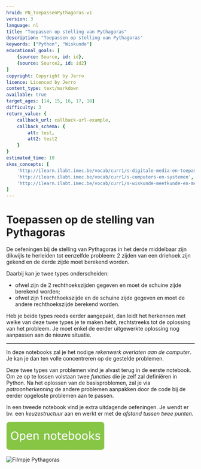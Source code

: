 ```yaml
---
hruid: PN_ToepassenPythagoras-v1
version: 3
language: nl
title: "Toepassen op stelling van Pythagoras"
description: "Toepassen op stelling van Pythagoras"
keywords: ["Python", "Wiskunde"]
educational_goals: [
    {source: Source, id: id}, 
    {source: Source2, id: id2}
]
copyright: Copyright by Jerro
licence: Licenced by Jerro
content_type: text/markdown
available: true
target_ages: [14, 15, 16, 17, 18]
difficulty: 3
return_value: {
    callback_url: callback-url-example,
    callback_schema: {
        att: test,
        att2: test2
    }
}
estimated_time: 10
skos_concepts: [
    'http://ilearn.ilabt.imec.be/vocab/curr1/s-digitale-media-en-toepassingen', 
    'http://ilearn.ilabt.imec.be/vocab/curr1/s-computers-en-systemen', 
    'http://ilearn.ilabt.imec.be/vocab/curr1/s-wiskunde-meetkunde-en-metend-rekenen'
]
---
```

# Toepassen op de stelling van Pythagoras

De oefeningen bij de stelling van Pythagoras in het derde middelbaar zijn dikwijls te herleiden tot eenzelfde probleem: 2 zijden van een driehoek zijn gekend en de derde zijde moet berekend worden. 

Daarbij kan je twee types onderscheiden:
* ofwel zijn de 2 rechthoekszijden gegeven en moet de schuine zijde berekend worden;
* ofwel zijn 1 rechthoekszijde en de schuine zijde gegeven en moet de andere rechthoekszijde berekend worden.

Heb je beide types reeds eerder aangepakt, dan leidt het herkennen met welke van deze twee types je te maken hebt, rechtstreeks tot de oplossing van het probleem. Je moet enkel de eerder uitgewerkte oplossing nog aanpassen aan de nieuwe situatie. 

---
In deze notebooks zal je het nodige _rekenwerk overlaten aan de computer_. Je kan je dan ten volle concentreren op de gestelde problemen. 
 
Deze twee types van problemen vind je alvast terug in de eerste notebook. Om ze op te lossen volstaan twee _functies_ die je zelf zal definiëren in Python. Na het oplossen van de basisproblemen, zal je via _patroonherkenning_ de andere problemen aanpakken door de code bij de eerder opgeloste problemen aan te passen.  

In een tweede notebook vind je extra uitdagende oefeningen. Je wendt er bv. een _keuzestructuur_ aan en werkt er met de _afstand tussen twee punten_. 

[![](embed/Knop.png "Knop")](https://kiks.ilabt.imec.be/jupyterhub/?id=0503 "Notebooks Pythagoras")

![](@youtube/https://www.youtube.com/watch?v=O2iGX2SLLAQ "Filmpje Pythagoras")

